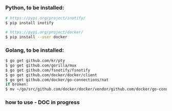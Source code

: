 ### Python, to be installed:
```sh
# https://pypi.org/project/inotify/
$ pip install inotify

# https://pypi.org/project/docker/
$ pip install --user docker
```

### Golang, to be installed:
```sh
$ go get github.com/kr/pty
$ go get github.com/gorilla/mux
$ go get github.com/fsnotify/fsnotify
$ go get github.com/docker/docker/client
$ go get github.com/docker/go-connections/nat
if broken: 
$ mv ~/go/src/github.com/docker/docker/vendor/github.com/docker/go-connections/nat /tmp
```

### how to use - DOC in progress